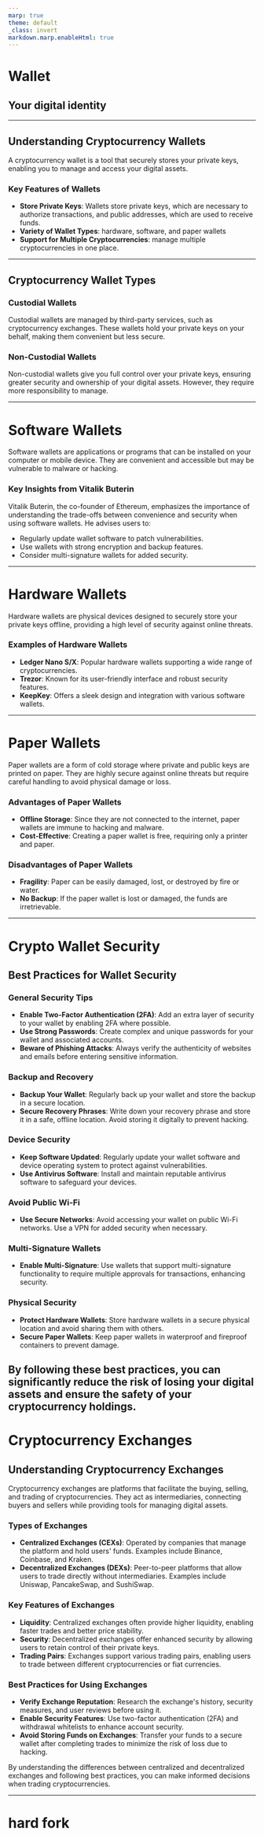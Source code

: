 ```yaml
---
marp: true
theme: default
_class: invert
markdown.marp.enableHtml: true
---
```

# Wallet
## Your digital identity 
---
## Understanding Cryptocurrency Wallets

A cryptocurrency wallet is a tool that securely stores your private keys, enabling you to manage and access your digital assets.

### Key Features of Wallets
- **Store Private Keys**: Wallets store private keys, which are necessary to authorize transactions, and public addresses, which are used to receive funds.
- **Variety of Wallet Types**: hardware, software, and paper wallets
- **Support for Multiple Cryptocurrencies**: manage multiple cryptocurrencies in one place.

---
## Cryptocurrency Wallet Types

### Custodial Wallets
Custodial wallets are managed by third-party services, such as cryptocurrency exchanges. These wallets hold your private keys on your behalf, making them convenient but less secure.

### Non-Custodial Wallets
Non-custodial wallets give you full control over your private keys, ensuring greater security and ownership of your digital assets. However, they require more responsibility to manage.

---

# Software Wallets

Software wallets are applications or programs that can be installed on your computer or mobile device. They are convenient and accessible but may be vulnerable to malware or hacking.

### Key Insights from Vitalik Buterin
Vitalik Buterin, the co-founder of Ethereum, emphasizes the importance of understanding the trade-offs between convenience and security when using software wallets. He advises users to:
- Regularly update wallet software to patch vulnerabilities.
- Use wallets with strong encryption and backup features.
- Consider multi-signature wallets for added security.

---

# Hardware Wallets

Hardware wallets are physical devices designed to securely store your private keys offline, providing a high level of security against online threats.

### Examples of Hardware Wallets
- **Ledger Nano S/X**: Popular hardware wallets supporting a wide range of cryptocurrencies.
- **Trezor**: Known for its user-friendly interface and robust security features.
- **KeepKey**: Offers a sleek design and integration with various software wallets.

<!-- ### Key Insights from Vitalik Buterin
Vitalik Buterin highlights the importance of using hardware wallets for long-term storage of significant cryptocurrency holdings. He recommends:
- Keeping hardware wallets in a secure physical location.
- Using a strong PIN and enabling passphrase protection for added security.
- Regularly verifying the firmware of your hardware wallet to ensure it is up to date.
- Avoiding the purchase of hardware wallets from unofficial or untrusted sources to prevent tampering. -->
---
# Paper Wallets
Paper wallets are a form of cold storage where private and public keys are printed on paper. They are highly secure against online threats but require careful handling to avoid physical damage or loss.

### Advantages of Paper Wallets
- **Offline Storage**: Since they are not connected to the internet, paper wallets are immune to hacking and malware.
- **Cost-Effective**: Creating a paper wallet is free, requiring only a printer and paper.

### Disadvantages of Paper Wallets
- **Fragility**: Paper can be easily damaged, lost, or destroyed by fire or water.
- **No Backup**: If the paper wallet is lost or damaged, the funds are irretrievable.
<!-- 
### Best Practices for Paper Wallets
- Use a trusted wallet generator in an offline environment.
- Print multiple copies and store them in secure, separate locations.
- Consider laminating the paper to protect it from wear and tear.
- Avoid sharing or exposing the private key to anyone.
- Test the wallet with a small amount of cryptocurrency before transferring larger amounts. -->

---
# Crypto Wallet Security
## Best Practices for Wallet Security

### General Security Tips
- **Enable Two-Factor Authentication (2FA)**: Add an extra layer of security to your wallet by enabling 2FA where possible.
- **Use Strong Passwords**: Create complex and unique passwords for your wallet and associated accounts.
- **Beware of Phishing Attacks**: Always verify the authenticity of websites and emails before entering sensitive information.

### Backup and Recovery
- **Backup Your Wallet**: Regularly back up your wallet and store the backup in a secure location.
- **Secure Recovery Phrases**: Write down your recovery phrase and store it in a safe, offline location. Avoid storing it digitally to prevent hacking.

### Device Security
- **Keep Software Updated**: Regularly update your wallet software and device operating system to protect against vulnerabilities.
- **Use Antivirus Software**: Install and maintain reputable antivirus software to safeguard your devices.

### Avoid Public Wi-Fi
- **Use Secure Networks**: Avoid accessing your wallet on public Wi-Fi networks. Use a VPN for added security when necessary.

### Multi-Signature Wallets
- **Enable Multi-Signature**: Use wallets that support multi-signature functionality to require multiple approvals for transactions, enhancing security.

### Physical Security
- **Protect Hardware Wallets**: Store hardware wallets in a secure physical location and avoid sharing them with others.
- **Secure Paper Wallets**: Keep paper wallets in waterproof and fireproof containers to prevent damage.

By following these best practices, you can significantly reduce the risk of losing your digital assets and ensure the safety of your cryptocurrency holdings.
---
# Cryptocurrency Exchanges
## Understanding Cryptocurrency Exchanges

Cryptocurrency exchanges are platforms that facilitate the buying, selling, and trading of cryptocurrencies. They act as intermediaries, connecting buyers and sellers while providing tools for managing digital assets.

### Types of Exchanges
- **Centralized Exchanges (CEXs)**: Operated by companies that manage the platform and hold users' funds. Examples include Binance, Coinbase, and Kraken.
- **Decentralized Exchanges (DEXs)**: Peer-to-peer platforms that allow users to trade directly without intermediaries. Examples include Uniswap, PancakeSwap, and SushiSwap.

### Key Features of Exchanges
- **Liquidity**: Centralized exchanges often provide higher liquidity, enabling faster trades and better price stability.
- **Security**: Decentralized exchanges offer enhanced security by allowing users to retain control of their private keys.
- **Trading Pairs**: Exchanges support various trading pairs, enabling users to trade between different cryptocurrencies or fiat currencies.

### Best Practices for Using Exchanges
- **Verify Exchange Reputation**: Research the exchange's history, security measures, and user reviews before using it.
- **Enable Security Features**: Use two-factor authentication (2FA) and withdrawal whitelists to enhance account security.
- **Avoid Storing Funds on Exchanges**: Transfer your funds to a secure wallet after completing trades to minimize the risk of loss due to hacking.

By understanding the differences between centralized and decentralized exchanges and following best practices, you can make informed decisions when trading cryptocurrencies.

---

# hard fork